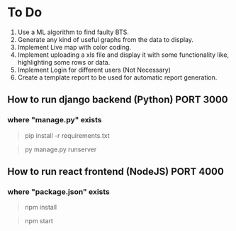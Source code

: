 # To Do

1. Use a ML algorithm to find faulty BTS.
2. Generate any kind of useful graphs from the data to display.
3. Implement Live map with color coding.
4. Implement uploading a xls file and display it with some functionality like, highlighting some rows or data.
5. Implement Login for different users (Not Necessary)
6. Create a template report to be used for automatic report generation.

## How to run django backend (Python) PORT 3000
### where "manage.py" exists
>pip install -r requirements.txt

>py manage.py runserver

## How to run react frontend (NodeJS) PORT 4000
### where "package.json" exists
>npm install

>npm start
